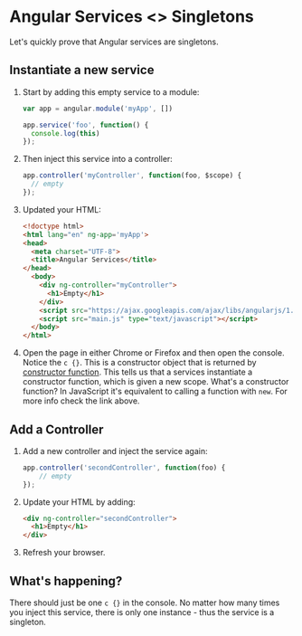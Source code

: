 # Angular Services <> Singletons

Let's quickly prove that Angular services are singletons.

## Instantiate a new service

1. Start by adding this empty service to a module:

    ```javascript
    var app = angular.module('myApp', [])

    app.service('foo', function() {
      console.log(this)
    });
    ```

2. Then inject this service into a controller:

    ```javascript
    app.controller('myController', function(foo, $scope) {
      // empty
    });
    ```

3. Updated your HTML:

    ```html
    <!doctype html>
    <html lang="en" ng-app='myApp'>
    <head>
      <meta charset="UTF-8">
      <title>Angular Services</title>
    </head>
      <body>
        <div ng-controller="myController">
          <h1>Empty</h1>
        </div>
        <script src="https://ajax.googleapis.com/ajax/libs/angularjs/1.2.16/angular.min.js" type="text/javascript"></script>
        <script src="main.js" type="text/javascript"></script>
      </body>
    </html>
    ```

3. Open the page in either Chrome or Firefox and then open the console. Notice the `c {}`. This is a constructor object that is returned by [constructor function](https://developer.mozilla.org/en-US/docs/Web/JavaScript/Reference/Global_Objects/Function). This tells us that a services instantiate a constructor function, which is given a new scope. What's a constructor function? In JavaScript it's equivalent to calling a function with `new`. For more info check the link above.

## Add a Controller

1. Add a new controller and inject the service again:

    ```javascript
    app.controller('secondController', function(foo) {
        // empty
    });
    ```

2. Update your HTML by adding:

    ```html
    <div ng-controller="secondController">
      <h1>Empty</h1>
    </div>
    ```
3. Refresh your browser.

## What's happening?

There should just be one `c {}` in the console. No matter how many times you inject this service, there is only one instance - thus the service is a singleton.
